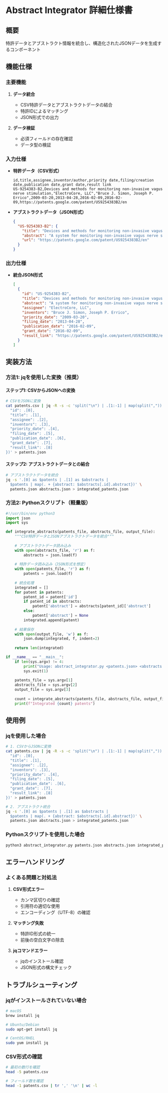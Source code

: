 # Abstract Integrator 詳細仕様書

## 概要
特許データとアブストラクト情報を統合し、構造化されたJSONデータを生成するコンポーネント

## 機能仕様

### 主要機能
1. **データ統合**
   - CSV特許データとアブストラクトデータの結合
   - 特許IDによるマッチング
   - JSON形式での出力

2. **データ検証**
   - 必須フィールドの存在確認
   - データ型の検証

### 入力仕様
- **特許データ（CSV形式）**
  ```csv
  id,title,assignee,inventor/author,priority date,filing/creation date,publication date,grant date,result link
  US-9254383-B2,Devices and methods for monitoring non-invasive vagus nerve stimulation,"ElectroCore, LLC","Bruce J. Simon, Joseph P. Errico",2009-03-20,2013-04-28,2016-02-09,2016-02-09,https://patents.google.com/patent/US9254383B2/en
  ```

- **アブストラクトデータ（JSON形式）**
  ```json
  {
    "US-9254383-B2": {
      "title": "Devices and methods for monitoring non-invasive vagus nerve stimulation",
      "abstract": "A system for monitoring non-invasive vagus nerve stimulation...",
      "url": "https://patents.google.com/patent/US9254383B2/en"
    }
  }
  ```

### 出力仕様
- **統合JSON形式**
  ```json
  [
    {
      "id": "US-9254383-B2",
      "title": "Devices and methods for monitoring non-invasive vagus nerve stimulation",
      "abstract": "A system for monitoring non-invasive vagus nerve stimulation...",
      "assignee": "ElectroCore, LLC",
      "inventors": "Bruce J. Simon, Joseph P. Errico",
      "priority_date": "2009-03-20",
      "filing_date": "2013-04-28",
      "publication_date": "2016-02-09",
      "grant_date": "2016-02-09",
      "result_link": "https://patents.google.com/patent/US9254383B2/en"
    }
  ]
  ```

## 実装方法

### 方法1: jqを使用した変換（推奨）

#### ステップ1: CSVからJSONへの変換
```bash
# CSVをJSONに変換
cat patents.csv | jq -R -s -c 'split("\n") | .[1:-1] | map(split(",")) | map({
  "id": .[0],
  "title": .[1],
  "assignee": .[2],
  "inventors": .[3],
  "priority_date": .[4],
  "filing_date": .[5],
  "publication_date": .[6],
  "grant_date": .[7],
  "result_link": .[8]
})' > patents.json
```

#### ステップ2: アブストラクトデータとの結合
```bash
# アブストラクトデータを統合
jq -s '.[0] as $patents | .[1] as $abstracts | 
  $patents | map(. + {abstract: $abstracts[.id].abstract})' \
  patents.json abstracts.json > integrated_patents.json
```

### 方法2: Pythonスクリプト（軽量版）

```python
#!/usr/bin/env python3
import json
import sys

def integrate_abstracts(patents_file, abstracts_file, output_file):
    """CSV特許データとJSONアブストラクトデータを統合"""
    
    # アブストラクトデータ読み込み
    with open(abstracts_file, 'r') as f:
        abstracts = json.load(f)
    
    # 特許データ読み込み（JSON形式を想定）
    with open(patents_file, 'r') as f:
        patents = json.load(f)
    
    # 統合処理
    integrated = []
    for patent in patents:
        patent_id = patent['id']
        if patent_id in abstracts:
            patent['abstract'] = abstracts[patent_id]['abstract']
        else:
            patent['abstract'] = None
        integrated.append(patent)
    
    # 結果保存
    with open(output_file, 'w') as f:
        json.dump(integrated, f, indent=2)
    
    return len(integrated)

if __name__ == "__main__":
    if len(sys.argv) != 4:
        print("Usage: abstract_integrator.py <patents.json> <abstracts.json> <output.json>")
        sys.exit(1)
    
    patents_file = sys.argv[1]
    abstracts_file = sys.argv[2]
    output_file = sys.argv[3]
    
    count = integrate_abstracts(patents_file, abstracts_file, output_file)
    print(f"Integrated {count} patents")
```

## 使用例

### jqを使用した場合
```bash
# 1. CSVからJSONに変換
cat patents.csv | jq -R -s -c 'split("\n") | .[1:-1] | map(split(",")) | map({
  "id": .[0],
  "title": .[1],
  "assignee": .[2],
  "inventors": .[3],
  "priority_date": .[4],
  "filing_date": .[5],
  "publication_date": .[6],
  "grant_date": .[7],
  "result_link": .[8]
})' > patents.json

# 2. アブストラクト統合
jq -s '.[0] as $patents | .[1] as $abstracts | 
  $patents | map(. + {abstract: $abstracts[.id].abstract})' \
  patents.json abstracts.json > integrated_patents.json
```

### Pythonスクリプトを使用した場合
```bash
python3 abstract_integrator.py patents.json abstracts.json integrated_patents.json
```

## エラーハンドリング

### よくある問題と対処法

1. **CSV形式エラー**
   - カンマ区切りの確認
   - 引用符の適切な使用
   - エンコーディング（UTF-8）の確認

2. **マッチング失敗**
   - 特許ID形式の統一
   - 前後の空白文字の除去

3. **jqコマンドエラー**
   - jqのインストール確認
   - JSON形式の構文チェック

## トラブルシューティング

### jqがインストールされていない場合
```bash
# macOS
brew install jq

# Ubuntu/Debian
sudo apt-get install jq

# CentOS/RHEL
sudo yum install jq
```

### CSV形式の確認
```bash
# 最初の数行を確認
head -5 patents.csv

# フィールド数を確認
head -1 patents.csv | tr ',' '\n' | wc -l
```
